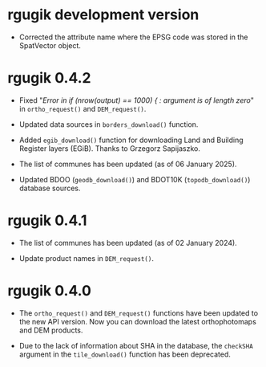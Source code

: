 # rgugik development version

* Corrected the attribute name where the EPSG code was stored in the SpatVector
object.

# rgugik 0.4.2

* Fixed "*Error in if (nrow(output) == 1000) { : argument is of length zero*"
in `ortho_request()` and `DEM_request()`.

* Updated data sources in `borders_download()` function.

* Added `egib_download()` function for downloading Land and Building Register
layers (EGiB). Thanks to Grzegorz Sapijaszko.

* The list of communes has been updated (as of 06 January 2025).

* Updated BDOO (`geodb_download()`) and BDOT10K (`topodb_download()`)
database sources.

# rgugik 0.4.1

* The list of communes has been updated (as of 02 January 2024).

* Update product names in `DEM_request()`.

# rgugik 0.4.0

* The `ortho_request()` and `DEM_request()` functions have been updated
to the new API version. Now you can download the latest orthophotomaps
and DEM products.

* Due to the lack of information about SHA in the database, the `checkSHA`
argument in the `tile_download()` function has been deprecated.
